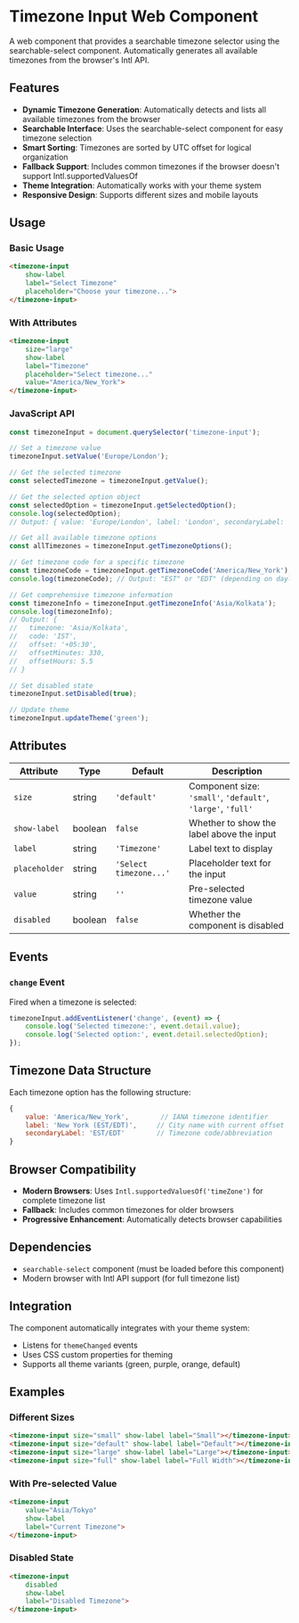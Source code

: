 # Timezone Input Web Component

A web component that provides a searchable timezone selector using the searchable-select component. Automatically generates all available timezones from the browser's Intl API.

## Features

- **Dynamic Timezone Generation**: Automatically detects and lists all available timezones from the browser
- **Searchable Interface**: Uses the searchable-select component for easy timezone selection
- **Smart Sorting**: Timezones are sorted by UTC offset for logical organization
- **Fallback Support**: Includes common timezones if the browser doesn't support Intl.supportedValuesOf
- **Theme Integration**: Automatically works with your theme system
- **Responsive Design**: Supports different sizes and mobile layouts

## Usage

### Basic Usage

```html
<timezone-input 
    show-label 
    label="Select Timezone" 
    placeholder="Choose your timezone...">
</timezone-input>
```

### With Attributes

```html
<timezone-input 
    size="large"
    show-label 
    label="Timezone" 
    placeholder="Select timezone..."
    value="America/New_York">
</timezone-input>
```

### JavaScript API

```javascript
const timezoneInput = document.querySelector('timezone-input');

// Set a timezone value
timezoneInput.setValue('Europe/London');

// Get the selected timezone
const selectedTimezone = timezoneInput.getValue();

// Get the selected option object
const selectedOption = timezoneInput.getSelectedOption();
console.log(selectedOption);
// Output: { value: 'Europe/London', label: 'London', secondaryLabel: 'GMT/BST' }

// Get all available timezone options
const allTimezones = timezoneInput.getTimezoneOptions();

// Get timezone code for a specific timezone
const timezoneCode = timezoneInput.getTimezoneCode('America/New_York');
console.log(timezoneCode); // Output: "EST" or "EDT" (depending on daylight saving)

// Get comprehensive timezone information
const timezoneInfo = timezoneInput.getTimezoneInfo('Asia/Kolkata');
console.log(timezoneInfo);
// Output: {
//   timezone: 'Asia/Kolkata',
//   code: 'IST',
//   offset: '+05:30',
//   offsetMinutes: 330,
//   offsetHours: 5.5
// }

// Set disabled state
timezoneInput.setDisabled(true);

// Update theme
timezoneInput.updateTheme('green');
```

## Attributes

| Attribute | Type | Default | Description |
|-----------|------|---------|-------------|
| `size` | string | `'default'` | Component size: `'small'`, `'default'`, `'large'`, `'full'` |
| `show-label` | boolean | `false` | Whether to show the label above the input |
| `label` | string | `'Timezone'` | Label text to display |
| `placeholder` | string | `'Select timezone...'` | Placeholder text for the input |
| `value` | string | `''` | Pre-selected timezone value |
| `disabled` | boolean | `false` | Whether the component is disabled |

## Events

### `change` Event

Fired when a timezone is selected:

```javascript
timezoneInput.addEventListener('change', (event) => {
    console.log('Selected timezone:', event.detail.value);
    console.log('Selected option:', event.detail.selectedOption);
});
```

## Timezone Data Structure

Each timezone option has the following structure:

```javascript
{
    value: 'America/New_York',        // IANA timezone identifier
    label: 'New York (EST/EDT)',     // City name with current offset
    secondaryLabel: 'EST/EDT'        // Timezone code/abbreviation
}
```

## Browser Compatibility

- **Modern Browsers**: Uses `Intl.supportedValuesOf('timeZone')` for complete timezone list
- **Fallback**: Includes common timezones for older browsers
- **Progressive Enhancement**: Automatically detects browser capabilities

## Dependencies

- `searchable-select` component (must be loaded before this component)
- Modern browser with Intl API support (for full timezone list)

## Integration

The component automatically integrates with your theme system:

- Listens for `themeChanged` events
- Uses CSS custom properties for theming
- Supports all theme variants (green, purple, orange, default)

## Examples

### Different Sizes

```html
<timezone-input size="small" show-label label="Small"></timezone-input>
<timezone-input size="default" show-label label="Default"></timezone-input>
<timezone-input size="large" show-label label="Large"></timezone-input>
<timezone-input size="full" show-label label="Full Width"></timezone-input>
```

### With Pre-selected Value

```html
<timezone-input 
    value="Asia/Tokyo" 
    show-label 
    label="Current Timezone">
</timezone-input>
```

### Disabled State

```html
<timezone-input 
    disabled 
    show-label 
    label="Disabled Timezone">
</timezone-input>
``` 